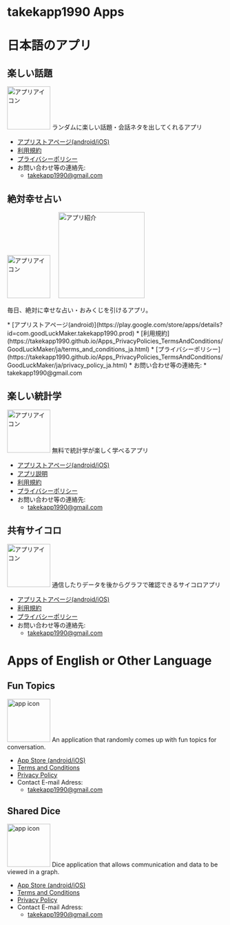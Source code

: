 # takekapp1990 Apps

# 日本語のアプリ

## 楽しい話題
<img src="https://takekapp1990.github.io/Apps_PrivacyPolicies_TermsAndConditions/FunTopics/images/512.png" width="100" alt="アプリアイコン">
ランダムに楽しい話題・会話ネタを出してくれるアプリ

* [アプリストアページ(android/iOS)](https://funtopics.page.link/funtopics)
* [利用規約](https://takekapp1990.github.io/Apps_PrivacyPolicies_TermsAndConditions/FunTopics/ja/terms_and_conditions_ja.html)
* [プライバシーポリシー](https://takekapp1990.github.io/Apps_PrivacyPolicies_TermsAndConditions/FunTopics/ja/privacy_policy_ja.html)
* お問い合わせ等の連絡先: 
  * takekapp1990@gmail.com

## 絶対幸せ占い
<img src="https://takekapp1990.github.io/Apps_PrivacyPolicies_TermsAndConditions/GoodLuckMaker/images/app_icon_adaptive_1024_1024_v0.5.png" width="100" alt="アプリアイコン">
<img src="https://takekapp1990.github.io/Apps_PrivacyPolicies_TermsAndConditions/GoodLuckMaker/images/GoodLuckMaker.png" width="200" style="margin-left: 15px;" alt="アプリ紹介"><br>
<p>毎日、絶対に幸せな占い・おみくじを引けるアプリ。</p>
* [アプリストアページ(android)](https://play.google.com/store/apps/details?id=com.goodLuckMaker.takekapp1990.prod)
* [利用規約](https://takekapp1990.github.io/Apps_PrivacyPolicies_TermsAndConditions/GoodLuckMaker/ja/terms_and_conditions_ja.html)
* [プライバシーポリシー](https://takekapp1990.github.io/Apps_PrivacyPolicies_TermsAndConditions/GoodLuckMaker/ja/privacy_policy_ja.html)
* お問い合わせ等の連絡先: 
  * takekapp1990@gmail.com

## 楽しい統計学
<img src="https://takekapp1990.github.io/Apps_PrivacyPolicies_TermsAndConditions/LearningStatistics/images/512.png" width="100" alt="アプリアイコン">
無料で統計学が楽しく学べるアプリ

* [アプリストアページ(android/iOS)](https://funlearningstatistics.page.link/85Up)
* [アプリ説明](https://takekapp1990.github.io/Apps_PrivacyPolicies_TermsAndConditions/LearningStatistics/ja/app_introduction.html)
* [利用規約](https://takekapp1990.github.io/Apps_PrivacyPolicies_TermsAndConditions/LearningStatistics/ja/terms_and_conditions_ja.html)
* [プライバシーポリシー](https://takekapp1990.github.io/Apps_PrivacyPolicies_TermsAndConditions/LearningStatistics/ja/privacy_policy_ja.html)
* お問い合わせ等の連絡先: 
  * takekapp1990@gmail.com

## 共有サイコロ
<img src="https://takekapp1990.github.io/Apps_PrivacyPolicies_TermsAndConditions/SharedDice/images/icon_512512_app_store.png" width="100" alt="アプリアイコン">
通信したりデータを後からグラフで確認できるサイコロアプリ

* [アプリストアページ(android/iOS)](https://takekapp1990.page.link/SharedDice)
* [利用規約](https://takekapp1990.github.io/Apps_PrivacyPolicies_TermsAndConditions/SharedDice/ja/terms_and_conditions_ja.html)
* [プライバシーポリシー](https://takekapp1990.github.io/Apps_PrivacyPolicies_TermsAndConditions/SharedDice/ja/privacy_policy_ja.html)
* お問い合わせ等の連絡先: 
  * takekapp1990@gmail.com


# Apps of English or Other Language

## Fun Topics
<img src="https://takekapp1990.github.io/Apps_PrivacyPolicies_TermsAndConditions/FunTopics/images/512.png" width="100" alt="app icon">
An application that randomly comes up with fun topics for conversation.

* [App Store (android/iOS)](https://funtopics.page.link/funtopics)
* [Terms and Conditions](https://takekapp1990.github.io/Apps_PrivacyPolicies_TermsAndConditions/FunTopics/en/terms_and_conditions_en.html)
* [Privacy Policy](https://takekapp1990.github.io/Apps_PrivacyPolicies_TermsAndConditions/FunTopics/en/privacy_policy_en.html)
* Contact E-mail Adress: 
  * takekapp1990@gmail.com

## Shared Dice
<img src="https://takekapp1990.github.io/Apps_PrivacyPolicies_TermsAndConditions/SharedDice/images/icon_512512_app_store.png" width="100" alt="app icon">
Dice application that allows communication and data to be viewed in a graph.

* [App Store (android/iOS)](https://takekapp1990.page.link/SharedDice)
* [Terms and Conditions](https://takekapp1990.github.io/Apps_PrivacyPolicies_TermsAndConditions/SharedDice/en/terms_and_conditions_en.html)
* [Privacy Policy](https://takekapp1990.github.io/Apps_PrivacyPolicies_TermsAndConditions/SharedDice/en/privacy_policy_en.html)
* Contact E-mail Adress: 
  * takekapp1990@gmail.com
